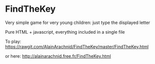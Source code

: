 # FindTheKey
Very simple game for very young children: just type the displayed letter

Pure HTML + javascript, everything included in a single file

To play:
https://rawgit.com/AlainArachnid/FindTheKey/master/FindTheKey.html

or here: http://alainarachnid.free.fr/FindTheKey.html


